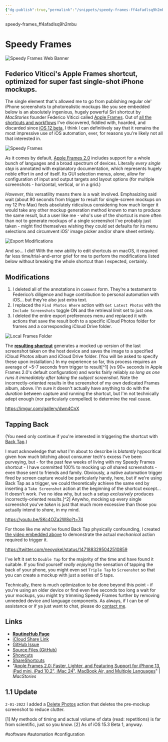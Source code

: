 ```yaml
---
{"dg-publish":true,"permalink":"/snippets/speedy-frames-ff4afadlsq9h2mbu/","dgHomeLink":true,"dgPassFrontmatter":false}
---
```


speedy-frames_ff4afadlsq9h2mbu

# Speedy Frames

![Speedy Frames Web Banner](https://i.snap.as/ZnCTpWtH.png)

## Federico Viticci's Apple Frames shortcut, optimized for super fast single-shot iPhone mockups.

<!--more-->

The single element that's allowed me to go from publishing regular ole' iPhone screenshots to photorealistic mockups like you see embedded below is an absolutely ingenious, hugely powerful Siri shortcut by *MacStories* founder Federico Viticci called [Apple Frames](https://www.macstories.net/ios/apple-frames-2-0-faster-lighter-and-featuring-support-for-iphone-13-ipad-mini-ipad-10-2-imac-24-macbook-air-and-multiple-languages). Out of [all the shortcuts and workflows](https://raindrop.io/davidblue/siri-shortcuts-21598130) I've discovered, fiddled with, hoarded, and discarded since [iOS 12 beta](https://bilge.world/siri-shortcuts-ios12-review), I think I can definitively say that it remains the most impressive use of iOS automation, ever, for reasons you're likely not all that interested in. 

![Speedy Frames](https://i.snap.as/nszXla7t.png)

As it comes by default, [Apple Frames 2.0](https://www.icloud.com/shortcuts/d70654c055ee41bd8f72ebf0c29e0fa5) includes support for a whole bunch of languages and a broad spectrum of devices. Literally *every single step* is annotated with explanatory documentation, which represents hugely noble effort in and of itself. Its GUI selection menus, alone, allow for configuration of input and output targets and layout options (for multiple screenshots - horizontal, vertical, or in a grid.)

 *However*, this versatility means there *is* a wait involved. Emphasizing said wait (about 90 seconds from trigger to result for single-screen mockups on my 12 Pro Max) feels absolutely ridiculous considering how much longer it would take any other mockup generation method known to man to produce the same result, but a user like me - who's use of the shortcut is more often than not to generate mockups of a single screenshot I've probably just taken - might find themselves wishing they could set defaults for its menu selections and circumvent iOS' image picker and/or share sheet entirely. 

![Export Modifications](https://user-images.githubusercontent.com/43663476/147858980-5f54e915-cc2f-493d-b680-846ceea8f2d6.png)

And so... I did! With the new ability to edit shortcuts on macOS, it required far less time/trial-and-error grief for me to perform the modifications listed below without breaking the whole shortcut than I expected, certainly. 

## Modifications

1. I deleted all of the annotations in `Comment` form. They’re a testament to Federico’s diligence and huge contribution to personal automation with iOS… but they’re also just extra text.
2. I replaced the `Find Photos Where` action with `Get Latest Photos` with the `Include Screenshots` toggle ON and the retrieval limit set to just one. 
3. I deleted the entire export preferences menu and replaced it with actions that save the result both to a specific iCloud Photos folder for frames and a corresponding iCloud Drive folder.

![Local Frames Folder](https://i.snap.as/VXYQyfpe.png) 

The [**resulting shortcut**](https://routinehub.co/shortcut/10775) generates a mocked up version of the last screenshot taken on the host device and saves the image to a specified iCloud Photos album and iCloud Drive folder. (You will be asked to specify these upon installation.) In my experience so far, this process requires an average of ~5-7 seconds from trigger to result[^1] (vs 90+ seconds in Apple Frames 2.0's default configuration) and works fairly reliably *so long as one runs it immediately after taking the subject screenshot*. Note the incorrectly-oriented results in the screenshot of my own dedicated Frames album, above. I'm sure it doesn't actually have anything to do with the *duration* between capture and running the shortcut, but I'm not technically adept enough (nor particularly compelled) to determine the real cause. 

https://imgur.com/gallery/dwn4CnX

## Tapping Back

(You need only continue if you're interested in triggering the shortcut with [Back Tap](https://support.apple.com/en-us/HT211781).)

I must acknowledge that what I'm about to describe is *blatantly* hypocritical given how much bitching about consumer tech's excess I've been purveying, but - for the past few weeks of living with my Speedy Frames shortcut - I have committed 100% to mocking up *all* shared screenshots - even those sent to friends and family. Obviously, a native automation trigger fired by screen capture would be particularly handy, here, but if we're using Back Tap as a trigger, we could theoretically achieve the same end by inserting a `Take Screenshot` action at the beginning of the shortcut except... It doesn't work. I've no idea why, but such a setup *exclusively* produces incorrectly-oriented results.[^2] Anywho, mocking up every single screenshot you've *taken* is just that much more excessive than those you actually intend to *share*, in my mind.

https://youtu.be/SKc4OZa2W8o?t=74

For those like me who've found Back Tap physically confounding, I created [the video embedded above](https://youtu.be/SKc4OZa2W8o) to demonstrate the actual *mechanical* action required to trigger it.

https://twitter.com/neoyokel/status/1471883295042510859

I've left it set to `Double Tap` for the majority of the time and have found it suitable. If you find yourself *really enjoying* the sensation of tapping the back of your phone, you might even set `Triple Tap` to `Screenshot` so that you can create a mockup with just a series of 5 taps.

Technically, there is much optimization to be done beyond this point - if you're using an older device or find even five seconds too long a wait for your mockups, you might try trimming Speedy Frames further by removing unneeded device and language components. As always, if I can be of assistance or if ya just want to chat, please do [contact me](http://davidblue.wtf/db.vcf).

## Links

- [**RoutineHub Page**](https://routinehub.co/shortcut/10775/)
- [iCloud Share Link](https://www.icloud.com/shortcuts/0f089f2719824fffbf7d565f93df481d)
- [GitHub Issue](https://github.com/extratone/i/issues/117)
- [Source Files (GitHub)](https://github.com/extratone/i/tree/main/shortcuts/Speedy%20Frames)
- [Showcuts](https://showcuts.app/share/view/0f089f2719824fffbf7d565f93df481d)
- [ShareShortcuts](https://shareshortcuts.com/shortcuts/1557-speedy-frames.html)
- "[Apple Frames 2.0: Faster, Lighter, and Featuring Support for iPhone 13, iPad mini, iPad 10.2", iMac 24", MacBook Air, and Multiple Languages](https://www.macstories.net/ios/apple-frames-2-0-faster-lighter-and-featuring-support-for-iphone-13-ipad-mini-ipad-10-2-imac-24-macbook-air-and-multiple-languages/)" | *MacStories*

## 1.1 Update
`2-01-2022`
I added a [Delete Photos](https://www.matthewcassinelli.com/actions/delete-photos/) action that deletes the pre-mockup screenshot to reduce clutter. 

[1] My methods of timing and actual volume of data (read: repetitions) is far from scientific, just so you know. 
[2] As of iOS 15.3 Beta 1, anyway.

<!--comment-->

#software #automation #configuration